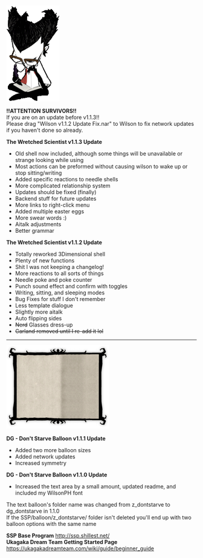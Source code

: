 <img src="https://raw.githubusercontent.com/Digibillcipher/digibillcipher.github.io/main/index_files/image440.gif">

**!!ATTENTION SURVIVORS!!**<br>
If you are on an update before v1.1.3!!<br>
Please drag "Wilson v1.1.2 Update Fix.nar" to Wilson to fix network updates if you haven't done so already.

**The Wretched Scientist v1.1.3 Update**

* Old shell now included, although some things will be unavailable or strange looking while using
* Most actions can be preformed without causing wilson to wake up or stop sitting/writing
* Added specific reactions to needle shells
* More complicated relationship system
* Updates should be fixed (finally)
* Backend stuff for future updates
* More links to right-click menu
* Added multiple easter eggs
* More swear words :)
* Aitalk adjustments
* Better grammar

**The Wretched Scientist v1.1.2 Update**

* Totally reworked 3Dimensional shell
* Plenty of new functions
* Shit I was not keeping a changelog!
* More reactions to all sorts of things
* Needle poke and poke counter
* Punch sound effect and confirm with toggles
* Writing, sitting, and sleeping modes
* Bug Fixes for stuff I don't remember
* Less template dialogue
* Slightly more aitalk
* Auto flipping sides
* ~~Nerd~~ Glasses dress-up
* ~~Garland removed until I re-add it lol~~

------------------------------------------------------------
<img src="https://raw.githubusercontent.com/Digibillcipher/UkagakaTime/main/updates/dg_dontstarve/balloons0.png">

**DG - Don't Starve Balloon v1.1.1 Update**

* Added two more balloon sizes
* Added network updates
* Increased symmetry

**DG - Don't Starve Balloon v1.1.0 Update**

* Increased the text area by a small amount, updated readme, and included my WilsonPH font

The text balloon's folder name was changed from z_dontstarve to dg_dontstarve in 1.1.0<br>
If the SSP/balloon/z_dontstarve/ folder isn't deleted you'll end up with two balloon options with the same name

**SSP Base Program**
http://ssp.shillest.net/
<br>
**Ukagaka Dream Team Getting Started Page**
https://ukagakadreamteam.com/wiki/guide/beginner_guide
